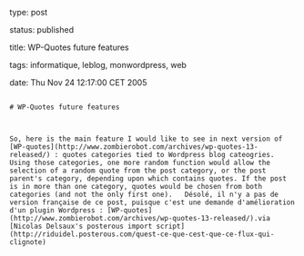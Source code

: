 type: post
status: published
title: WP-Quotes future features
tags: informatique, leblog, monwordpress, web
date: Thu Nov 24 12:17:00 CET 2005
~~~~~~
# WP-Quotes future features

So, here is the main feature I would like to see in next version of [WP-quotes](http://www.zombierobot.com/archives/wp-quotes-13-released/) : quotes categories tied to Wordpress blog cateogries. Using those categories, one more random function would allow the selection of a random quote from the post category, or the post parent's category, depending upon which contains quotes. If the post is in more than one category, quotes would be chosen from both categories (and not the only first one).   Désolé, il n'y a pas de version française de ce post, puisque c'est une demande d'amélioration d'un plugin Wordpress : [WP-quotes](http://www.zombierobot.com/archives/wp-quotes-13-released/).via [Nicolas Delsaux's posterous import script](http://riduidel.posterous.com/quest-ce-que-cest-que-ce-flux-qui-clignote)